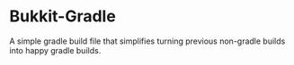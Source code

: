 # Bukkit-Gradle
A simple gradle build file that simplifies turning previous non-gradle builds into happy gradle builds.
